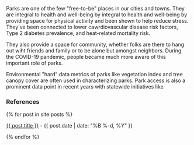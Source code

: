 Parks are one of the few "free-to-be" places in our cities and towns. They are integral to health and well-being by integral to health and well-being by providing space for physical activity and been shown to help reduce stress. They've been connected to lower cawrdiovascular disease risk factors, Type 2 diabetes prevalence, and heat-related mortality risk.

They also provide a space for community, whether folks are there to hang out wiht friends and family or to be alone but amongst neighbors. During the COVID-19 pandemic, people became much more aware of this important role of parks.

Environmental "hard" data metrics of parks like vegetation index and tree canopy cover are often used in characterizing parks. Park access is also a prominent data point in recent years with statewide initiatives like

<div class="row g-5 mb-5">
  <div class="col-md-12">
    <h3 class="fw-bold border-bottom pb-3 mb-5">References</h3>
    {% for post in site.posts %}
      <p><a href="{{ site.github.url }}/{{ post.url }}">{{ post.title }}</a> - {{ post.date | date: "%B %-d, %Y" }}</p>
    {% endfor %}
